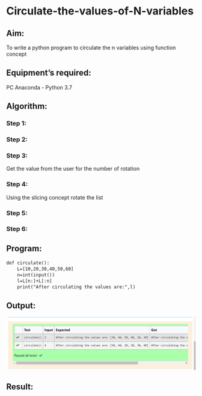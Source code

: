 # Circulate-the-values-of-N-variables
## Aim:
To write a python program to circulate the n variables using function concept
## Equipment’s required:
PC
Anaconda - Python 3.7
## Algorithm: 
### Step 1: 
### Step 2: 
### Step 3: 
Get the value from the user for the number of rotation
### Step 4: 
Using the slicing concept rotate the list

### Step 5: 
### Step 6: 
## Program:
```
def circulate():
    L=[10,20,30,40,50,60]
    n=int(input())
    l=L[n:]+L[:n]
    print("After circulating the values are:",l)
```


## Output:
![GitHub Logo](/images/pyt.png)


## Result:
